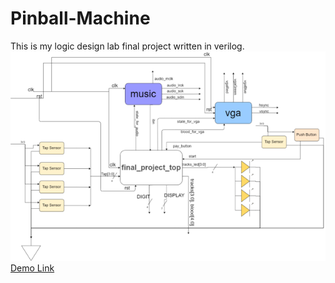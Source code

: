 # Pinball-Machine
This is my logic design lab final project written in verilog.
![image](https://github.com/KelvinYang0320/Pinball-Machine/blob/master/img/%E5%9C%96%E7%89%871.png)
[Demo Link](https://drive.google.com/file/d/1eXQ7AaFm9n5I1Jq1ZmFC32NsFJAZuRhv/view?usp=sharing)
